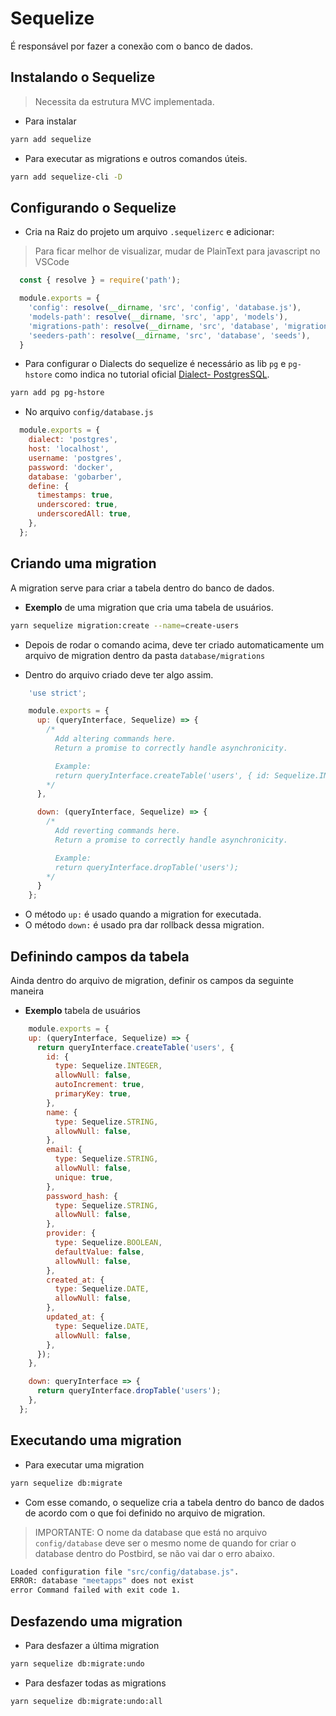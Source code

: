 # Sequelize
É responsável por fazer a conexão com o banco de dados.

## Instalando o Sequelize
>Necessita da estrutura MVC implementada.

- Para instalar 
```bash
yarn add sequelize
```

- Para executar as migrations e outros comandos úteis.
```bash
yarn add sequelize-cli -D
```

## Configurando o Sequelize

- Cria na Raiz do projeto um arquivo `.sequelizerc` e adicionar:
> Para ficar melhor de visualizar, mudar de PlainText para javascript no VSCode 

```js
  const { resolve } = require('path');

  module.exports = {
    'config': resolve(__dirname, 'src', 'config', 'database.js'),
    'models-path': resolve(__dirname, 'src', 'app', 'models'),
    'migrations-path': resolve(__dirname, 'src', 'database', 'migrations'),
    'seeders-path': resolve(__dirname, 'src', 'database', 'seeds'),
  }
```
- Para configurar o Dialects do sequelize é necessário as lib `pg` e `pg-hstore` como indica no tutorial oficial [Dialect- PostgresSQL](https://sequelize.org/master/manual/dialects.html).
```bash
yarn add pg pg-hstore
```
- No arquivo `config/database.js`
```js
  module.exports = {
    dialect: 'postgres',
    host: 'localhost',
    username: 'postgres',
    password: 'docker',
    database: 'gobarber',
    define: {
      timestamps: true,
      underscored: true,
      underscoredAll: true,
    },
  };
```

## Criando uma migration
A migration serve para criar a tabela dentro do banco de dados.

- **Exemplo** de uma migration que cria uma tabela de usuários.
```bash
yarn sequelize migration:create --name=create-users
```
-  Depois de rodar o comando acima, deve ter criado automaticamente um arquivo de migration dentro da pasta `database/migrations`

- Dentro do arquivo criado deve ter algo assim.
```js
    'use strict';

    module.exports = {
      up: (queryInterface, Sequelize) => {
        /*
          Add altering commands here.
          Return a promise to correctly handle asynchronicity.

          Example:
          return queryInterface.createTable('users', { id: Sequelize.INTEGER });
        */
      },

      down: (queryInterface, Sequelize) => {
        /*
          Add reverting commands here.
          Return a promise to correctly handle asynchronicity.

          Example:
          return queryInterface.dropTable('users');
        */
      }
    };
  ```

  - O método `up:` é usado quando a migration for executada.
  - O método `down:` é usado pra dar rollback dessa migration.

## Definindo campos da tabela
Ainda dentro do arquivo de migration, definir os campos da seguinte maneira
- **Exemplo** tabela de usuários
```js
    module.exports = {
    up: (queryInterface, Sequelize) => {
      return queryInterface.createTable('users', {
        id: {
          type: Sequelize.INTEGER,
          allowNull: false,
          autoIncrement: true,
          primaryKey: true,
        },
        name: {
          type: Sequelize.STRING,
          allowNull: false,
        },
        email: {
          type: Sequelize.STRING,
          allowNull: false,
          unique: true,
        },
        password_hash: {
          type: Sequelize.STRING,
          allowNull: false,
        },
        provider: {
          type: Sequelize.BOOLEAN,
          defaultValue: false,
          allowNull: false,
        },
        created_at: {
          type: Sequelize.DATE,
          allowNull: false,
        },
        updated_at: {
          type: Sequelize.DATE,
          allowNull: false,
        },
      });
    },

    down: queryInterface => {
      return queryInterface.dropTable('users');
    },
  };
```

## Executando uma migration

- Para executar uma migration
```bash
yarn sequelize db:migrate
```
- Com esse comando, o sequelize cria a tabela dentro do banco de dados de acordo com o que foi definido no arquivo de migration.

> IMPORTANTE: O nome da database que está no arquivo `config/database` deve ser o mesmo nome de quando for criar o database dentro do Postbird, se não vai dar o erro abaixo.

```bash
Loaded configuration file "src/config/database.js".
ERROR: database "meetapps" does not exist
error Command failed with exit code 1.
``` 

## Desfazendo uma migration

- Para desfazer a última migration
```bash
yarn sequelize db:migrate:undo
```

- Para desfazer todas as migrations
```bash
yarn sequelize db:migrate:undo:all
```